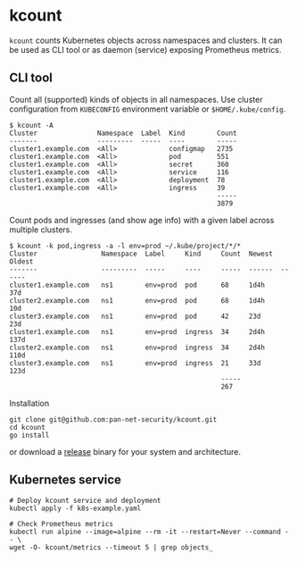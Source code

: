 # kcount

`kcount` counts Kubernetes objects across namespaces and clusters. It can be
used as CLI tool or as daemon (service) exposing Prometheus metrics.

## CLI tool

Count all (supported) kinds of objects in all namespaces. Use cluster
configuration from `KUBECONFIG` environment variable or `$HOME/.kube/config`.

```
$ kcount -A
Cluster               Namespace  Label  Kind        Count
-------               ---------  -----  ----        -----
cluster1.example.com  <All>             configmap   2735
cluster1.example.com  <All>             pod         551
cluster1.example.com  <All>             secret      360
cluster1.example.com  <All>             service     116
cluster1.example.com  <All>             deployment  78
cluster1.example.com  <All>             ingress     39
                                                    -----
                                                    3879
```

Count pods and ingresses (and show age info) with a given label across multiple
clusters.

```
$ kcount -k pod,ingress -a -l env=prod ~/.kube/project/*/*
Cluster                Namespace  Label     Kind     Count  Newest  Oldest
-------                ---------  -----     ----     -----  ------  ------
cluster1.example.com   ns1        env=prod  pod      68     1d4h    37d
cluster2.example.com   ns1        env=prod  pod      68     1d4h    10d
cluster3.example.com   ns1        env=prod  pod      42     23d     23d
cluster1.example.com   ns1        env=prod  ingress  34     2d4h    137d
cluster2.example.com   ns1        env=prod  ingress  34     2d4h    110d
cluster3.example.com   ns1        env=prod  ingress  21     33d     123d
                                                     -----
                                                     267
```

Installation

```
git clone git@github.com:pan-net-security/kcount.git
cd kcount
go install
```

or download a [release](https://github.com/pan-net-security/kcount/releases)
binary for your system and architecture.

## Kubernetes service

```
# Deploy kcount service and deployment
kubectl apply -f k8s-example.yaml

# Check Prometheus metrics
kubectl run alpine --image=alpine --rm -it --restart=Never --command -- \
wget -O- kcount/metrics --timeout 5 | grep objects_
```

